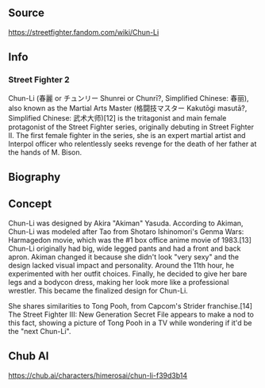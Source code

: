 ## Source

https://streetfighter.fandom.com/wiki/Chun-Li

## Info

### Street Fighter 2

Chun-Li (春麗 or チュンリー Shunrei or Chunrī?, Simplified Chinese: 春丽), 
also known as the Martial Arts Master (格闘技マスター Kakutōgi masutā?, Simplified Chinese: 武术大师)[12] 
is the tritagonist and main female protagonist of the Street Fighter series, originally debuting in Street Fighter II. 
The first female fighter in the series, she is an expert martial artist and Interpol officer who relentlessly seeks 
revenge for the death of her father at the hands of M. Bison. 

## Biography

## Concept

Chun-Li was designed by Akira "Akiman" Yasuda. According to Akiman,
Chun-Li was modeled after Tao from Shotaro Ishinomori's Genma Wars: Harmagedon movie, 
which was the #1 box office anime movie of 1983.[13] Chun-Li originally had big, 
wide legged pants and had a front and back apron. 
Akiman changed it because she didn't look "very sexy" and the design lacked visual impact and personality. 
Around the 11th hour, he experimented with her outfit choices. Finally, he decided to give her bare legs 
and a bodycon dress, making her look more like a professional wrestler. This became the finalized design for Chun-Li.

She shares similarities to Tong Pooh, from Capcom's Strider franchise.[14] 
The Street Fighter III: New Generation Secret File appears to make a nod to this fact, 
showing a picture of Tong Pooh in a TV while wondering if it'd be the "next Chun-Li". 


## Chub AI

https://chub.ai/characters/himerosai/chun-li-f39d3b14
